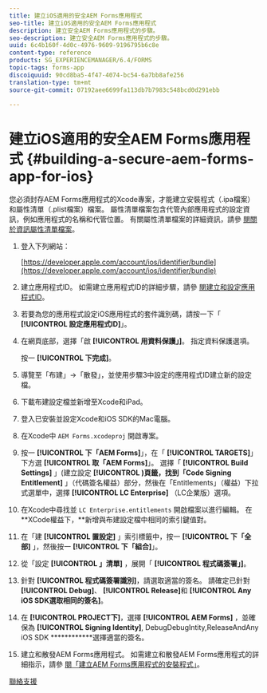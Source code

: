 ```yaml
---
title: 建立iOS適用的安全AEM Forms應用程式
seo-title: 建立iOS適用的安全AEM Forms應用程式
description: 建立安全AEM Forms應用程式的步驟。
seo-description: 建立安全AEM Forms應用程式的步驟。
uuid: 6c4b160f-4d0c-4976-9609-9196795b6c8e
content-type: reference
products: SG_EXPERIENCEMANAGER/6.4/FORMS
topic-tags: forms-app
discoiquuid: 90cd8ba5-4f47-4074-bc54-6a7bb8afe256
translation-type: tm+mt
source-git-commit: 07192aee6699fa113db7b7983c548bcd0d291ebb

---
```



# 建立iOS適用的安全AEM Forms應用程式 {#building-a-secure-aem-forms-app-for-ios}

您必須封存AEM Forms應用程式的Xcode專案，才能建立安裝程式（.ipa檔案）和屬性清單（.plist檔案）檔案。 屬性清單檔案包含代管內部應用程式的設定資訊，例如應用程式的名稱和代管位置。 有關屬性清單檔案的詳細資訊，請參 [閱關於資訊屬性清單檔案](https://developer.apple.com/library/ios/#documentation/general/Reference/InfoPlistKeyReference/Articles/AboutInformationPropertyListFiles.html)。

1. 登入下列網站：

   [https://developer.apple.com/account/ios/identifier/bundle](https://developer.apple.com/account/ios/identifier/bundle)

1. 建立應用程式ID。 如需建立應用程式ID的詳細步驟，請參 [閱建立和設定應用程式ID](https://developer.apple.com/library/ios/documentation/IDEs/Conceptual/AppDistributionGuide/MaintainingProfiles/MaintainingProfiles.html)。
1. 若要為您的應用程式設定iOS應用程式的套件識別碼，請按一下「 **[!UICONTROL 設定應用程式ID]**」。
1. 在網頁底部，選擇「啟 **[!UICONTROL 用資料保護」]**。 指定資料保護選項。

   按一 **[!UICONTROL 下完成]**。

1. 導覽至「布建」->「散發」，並使用步驟3中設定的應用程式ID建立新的設定檔。
1. 下載布建設定檔並新增至Xcode和iPad。
1. 登入已安裝並設定Xcode和iOS SDK的Mac電腦。
1. 在Xcode中 `AEM Forms.xcodeproj` 開啟專案。
1. 按一 **[!UICONTROL 下「AEM Forms]**」，在「 **[!UICONTROL TARGETS]**」下方選 **[!UICONTROL 取「AEM Forms]**」。 選擇「 **[!UICONTROL Build Settings]** 」(建立設定 **[!UICONTROL )頁籤，找到「Code Signing Entitlement]** 」（代碼簽名權益）部分，然後在「Entitlements」（權益）下拉式選單中，選擇 **[!UICONTROL LC Enterprise]** （LC企業版）選項。
1. 在Xcode中尋找並 `LC Enterprise.entitlements` 開啟檔案以進行編輯。 在**XCode權益下，**新增與布建設定檔中相同的索引鍵值對。
1. 在「建 **[!UICONTROL 置設定]** 」索引標籤中，按一 **[!UICONTROL 下「全部]** 」，然後按一 **[!UICONTROL 下「組合]**」。
1. 從「設定 **[!UICONTROL 」清單]** ，展開「 **[!UICONTROL 程式碼簽署」]**。
1. 針對 **[!UICONTROL 程式碼簽署識別]**，請選取適當的簽名。 請確定已針對 **[!UICONTROL Debug]**、 **[!UICONTROL Release]**&#x200B;和 **[!UICONTROL Any iOS SDK選取相同的簽名]**。
1. 在 **[!UICONTROL PROJECT下]**，選擇 **[!UICONTROL AEM Forms]** ，並確保為 **[!UICONTROL Signing Identity]**, DebugDebugIntity,ReleaseAndAny iOS SDK ************&#x200B;選擇適當的簽名。
1. 建立和散發AEM Forms應用程式。 如需建立和散發AEM Forms應用程式的詳細指示，請參 [閱「建立AEM Forms應用程式的安裝程式」](/help/forms/using/setup-xcode-project-build-installer.md#main-pars-text-12)。

[聯絡支援](https://www.adobe.com/account/sign-in.supportportal.html)
